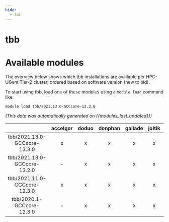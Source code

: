```yaml
---
hide:
  - toc
---
```


tbb
===

# Available modules


The overview below shows which tbb installations are available per HPC-UGent Tier-2 cluster, ordered based on software version (new to old).

To start using tbb, load one of these modules using a `module load` command like:

```shell
module load tbb/2021.13.0-GCCcore-13.3.0
```

*(This data was automatically generated on {{modules_last_updated}})*  

| |accelgor|doduo|donphan|gallade|joltik|litleo|shinx|
| :---: | :---: | :---: | :---: | :---: | :---: | :---: | :---: |
|tbb/2021.13.0-GCCcore-13.3.0|x|x|x|x|x|x|x|
|tbb/2021.13.0-GCCcore-13.2.0|-|x|x|x|x|x|x|
|tbb/2021.11.0-GCCcore-12.3.0|x|x|x|x|x|x|x|
|tbb/2020.1-GCCcore-12.3.0|-|x|x|x|x|x|x|
